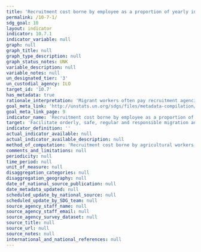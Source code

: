 ```yaml
---
title: 'Recruitment cost borne by employee as a proportion of yearly income earned in country of destination'
permalink: /10-7-1/
sdg_goal: 10
layout: indicator
indicator: 10.7.1
indicator_variable: null
graph: null
graph_title: null
graph_type_description: null
graph_status_notes: UNK
variable_description: null
variable_notes: null
un_designated_tier: '3'
un_custodial_agency: ILO
target_id: '10.7'
has_metadata: true
rationale_interpretation: 'Migrant workers often pay recruitment agencies sums amounting to several months'' expected wage. This contravenes the ILO Private Employment Agencies Convention commitment to abolish such fees. These fees disproportionately affect low-skilled, lowincome workers from low-income countries. By reducing recruitment costs the disposable incomes of low-income workers are increased and inequalities are reduced by enabling people who could otherwise not afford to seek employment abroad to do so without ending up in debt bondage.'
goal_meta_link: 'http://unstats.un.org/sdgs/files/metadata-compilation/Metadata-Goal-10.pdf'
goal_meta_link_page: 9
indicator_name: 'Recruitment cost borne by employee as a proportion of yearly income earned in country of destination'
target: 'Facilitate orderly, safe, regular and responsible migration and mobility of people, including through the implementation of planned and well-managed migration policies.'
indicator_definition: ''
actual_indicator_available: null
actual_indicator_available_description: null
method_of_computation: 'Recruitment cost borne by agricultural workers, domestic workers and construction workers divided by yearly income earned in country of destination'
comments_and_limitations: null
periodicity: null
time_period: null
unit_of_measure: null
disaggregation_categories: null
disaggregation_geography: null
date_of_national_source_publication: null
date_metadata_updated: null
scheduled_update_by_national_source: null
scheduled_update_by_SDG_team: null
source_agency_staff_name: null
source_agency_staff_email: null
source_agency_survey_dataset: null
source_title: null
source_url: null
source_notes: null
international_and_national_references: null
---
```


